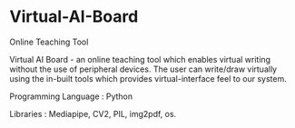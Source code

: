 # Virtual-AI-Board
Online Teaching Tool


Virtual AI Board - an online teaching tool which enables virtual writing without the use of peripheral devices.
The user can write/draw virtually using the in-built tools which provides virtual-interface feel to our system. 


Programming Language : Python

Libraries : Mediapipe, CV2, PIL, img2pdf, os.







